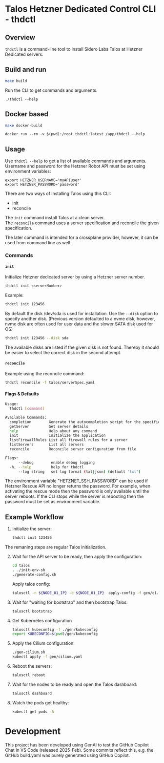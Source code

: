 # Talos Hetzner Dedicated Control CLI - thdctl

## Overview

`thdctl` is a command-line tool to install Sidero Labs Talos at Hetzner Dedicated servers.

## Build and run

```sh
make build
```

Run the CLI to get commands and arguments.
```
./thdctl --help
```


## Docker based

```sh
make docker-build
```

```
docker run --rm -v $(pwd):/root thdctl:latest /app/thdctl --help
```

## Usage

Use `thdctl --help` to get a list of available commands and arguments.  
Username and password for the Hetzner Robot API must be set using environment variables:
```
export HETZNER_USERNAME='myAPIuser'
export HETZNER_PASSWORD='password'
```

There are two ways of installing Talos using this CLI:  

* init
* reconcile

The `init` command install Talos at a clean server.  
The `reconcile` command uses a server specification and reconcile the given specification. 

The later command is intended for a crossplane provider, however, it can be used from command line as well.  

### Commands

#### `init`

Initialize Hetzner dedicated server by using a Hetzner server number.

```sh
thdctl init <serverNumber>
```

Example:

```sh
thdctl init 123456
```

By default the disk /dev/sda is used for installation. Use the `--disk` option to specify another disk. 
(Previous version defaulted to a nvme disk, however, nvme disk are often used for user data and the slower SATA disk used for OS)

```sh
thdctl init 123456 --disk sda
```
The available disks are listed if the given disk is not found. Thereby it should be easier to select the correct disk in the second attempt. 


#### `reconcile`

Example using the reconcile command: 

```sh
thdctl reconcile -f talos/serverSpec.yaml
```


#### Flags & Defaults

```sh
Usage:
  thdctl [command]

Available Commands:
  completion        Generate the autocompletion script for the specified shell
  getServer         Get server details
  help              Help about any command
  init              Initialize the application
  listFirewallRules List all firewall rules for a server
  listServers       List all servers
  reconcile         Reconcile server configuration from file

Flags:
      --debug        enable debug logging
  -h, --help         help for thdctl
      --log string   set log format (txt|json) (default "txt")
```

The environment variable "HETZNET_SSH_PASSWORD" can be used if Hetzner Rescue API no longer returns the password. For example, when activating the rescue mode then the password is only available until the server reboots. If the CLI stops while the server is rebooting then the password must be set as environment variable.

## Example Workflow

1. Initialize the server:

    ```sh
    thdctl init 123456
    ```

The remaning steps are regular Talos initialization.  

2. Wait for the API server to be ready, then apply the configuration:

    ```sh
    cd talos
    . ./init-env-sh
    ./generate-config.sh
    ```

    Apply talos config:

    ```sh
    talosctl -n ${NODE_01_IP} -e ${NODE_01_IP}  apply-config -f gen/c1.yaml --insecure
    ```

3. Wait for "waiting for bootstrap" and then bootstrap Talos:

    ```sh
    talosctl bootstrap
    ```

4. Get Kubernetes configuration
    ```sh
    talosctl kubeconfig -f ./gen/kubeconfig
    export KUBECONFIG=$(pwd)/gen/kubeconfig
    ```

5. Apply the Cilium configuration:

    ```sh
    ./gen-cilium.sh
    kubectl apply -f gen/cilium.yaml
    ```

6. Reboot the servers:

    ```sh
    talosctl reboot
    ```

7. Wait for the nodes to be ready and open the Talos dashboard:

    ```sh
    talosctl dashboard
    ```

8. Watch the pods get healthy:

    ```sh
    kubectl get pods -A
    ```

# Development

This project has been developed using GenAI to test the GitHub Copilot Chat in VS Code (released 2025-Feb).
Some commits reflect this, e.g. the GitHub build.yaml was purely generated using GitHub Copilot.

